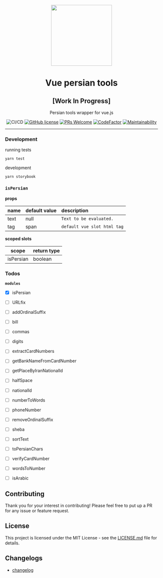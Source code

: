 <div align="center">
	<p align="center">
		<img src="https://github.com/persian-tools/react-persian-tools/raw/master/images/logo.png" width="200">
	</p>
  <h1 align="center">Vue persian tools</h1>
  <h2 align="center">[Work In Progress]</h2>
  <p align="center">Persian tools wrapper for vue.js</p>
	
![CI/CD](https://github.com/persian-tools/vue-persian-tools/actions/workflows/storybook.yml/badge.svg)
[![GitHub license](https://img.shields.io/github/license/persian-tools/vue-persian-tools)](https://github.com/persian-tools/vue-persian-tools/blob/master/LICENSE)
[![PRs Welcome](https://img.shields.io/badge/PRs-welcome-orange.svg)](https://github.com/persian-tools/vue-persian-tools/compare) 
[![CodeFactor](https://www.codefactor.io/repository/github/persian-tools/vue-persian-tools/badge)](https://www.codefactor.io/repository/github/persian-tools/vue-persian-tools)
[![Maintainability](https://api.codeclimate.com/v1/badges/b03e0adbfad2fea89faf/maintainability)](https://codeclimate.com/github/persian-tools/vue-persian-tools/maintainability)
</div>



- - -

### Development

running tests

```
yarn test
```

development

```
yarn storybook
```

### `isPersian`

**props**

| name          | default value   |  description                                  |
| ------------- |:-------------   | :---------------------------------------------|
| text          | null            | `Text to be evaluated.`                       |       
| tag           | span            | `default vue slot html tag`                   |   

**scoped slots**

| scope          | return type     | 
| -------------  |:-------------  |
| isPersian      | boolean         |      

### Todos

**`modules`**

- [x] isPersian
- [ ] URLfix
- [ ] addOrdinalSuffix
- [ ] bill
- [ ] commas
- [ ] digits
- [ ] extractCardNumbers
- [ ] getBankNameFromCardNumber
- [ ] getPlaceByIranNationalId
- [ ] halfSpace
- [ ] nationalId
- [ ] numberToWords
- [ ] phoneNumber
- [ ] removeOrdinalSuffix
- [ ] sheba
- [ ] sortText
- [ ] toPersianChars
- [ ] verifyCardNumber
- [ ] wordsToNumber
- [ ] isArabic


## Contributing

Thank you for your interest in contributing! Please feel free to put up a PR for any issue or feature request.

## License

This project is licensed under the MIT License - see the [LICENSE.md](https://github.com/persian-tools/vue-persian-tools/blob/master/LICENSE) file for details.

## Changelogs
- [changelog](https://github.com/persian-tools/vue-persian-tools/blob/master/CHANGELOG.md)
